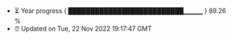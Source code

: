 - ⏳ Year progress { ██████████████████████████▁▁▁▁ } 89.26 %
- ⏰ Updated on Tue, 22 Nov 2022 19:17:47 GMT

